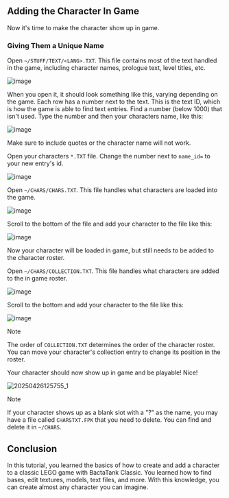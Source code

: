 ## Adding the Character In Game
Now it's time to make the character show up in game.

### Giving Them a Unique Name
Open `~/STUFF/TEXT/<LANG>.TXT`. This file contains most of the text handled in the game, including character names, prologue text, level titles, etc.

![image](https://github.com/user-attachments/assets/de09a48b-46d3-4317-b1fb-33c836053caf)

When you open it, it should look something like this, varying depending on the game. Each row has a number next to the text. This is the text ID, which is how the game is able to find text entries. Find a number (below 1000) that isn't used. Type the number and then your characters name, like this:

![image](https://github.com/user-attachments/assets/90890b25-a15c-4070-b901-0e5f015dbc2c)

Make sure to include quotes or the character name will not work.

Open your characters `*.TXT` file. Change the number next to `name_id=` to your new entry's id.

![image](https://github.com/user-attachments/assets/aeff8abd-b76f-4ed3-a7e4-7df25f37fd2d)

Open `~/CHARS/CHARS.TXT`. This file handles what characters are loaded into the game.

![image](https://github.com/user-attachments/assets/2fa9044b-d11d-4f91-8d79-af3de494f5d3)

Scroll to the bottom of the file and add your character to the file like this:

![image](https://github.com/user-attachments/assets/c7fc5af7-b10f-4e92-9c54-49ee31756d7e)

Now your character will be loaded in game, but still needs to be added to the character roster.

Open `~/CHARS/COLLECTION.TXT`. This file handles what characters are added to the in game roster.

![image](https://github.com/user-attachments/assets/448cbf47-9a80-4cbc-91bf-06d7ec2c57ca)

Scroll to the bottom and add your character to the file like this:

![image](https://github.com/user-attachments/assets/5819e7ac-2f9a-40ce-b91d-6a0fb5965218)

> [!NOTE]
> The order of `COLLECTION.TXT` determines the order of the character roster. You can move your character's collection entry to change its position in the roster.

Your character should now show up in game and be playable! Nice!

![20250426125755_1](https://github.com/user-attachments/assets/1360c34c-7626-4266-a3bc-dc42d6804cd6)

> [!NOTE]
> If your character shows up as a blank slot with a "?" as the name, you may have a file called `CHARSTXT.FPK` that you need to delete. You can find and delete it in `~/CHARS`.

## Conclusion
In this tutorial, you learned the basics of how to create and add a character to a classic LEGO game with BactaTank Classic. You learned how to find bases, edit textures, models, text files, and more. With this knowledge, you can create almost any character you can imagine.
